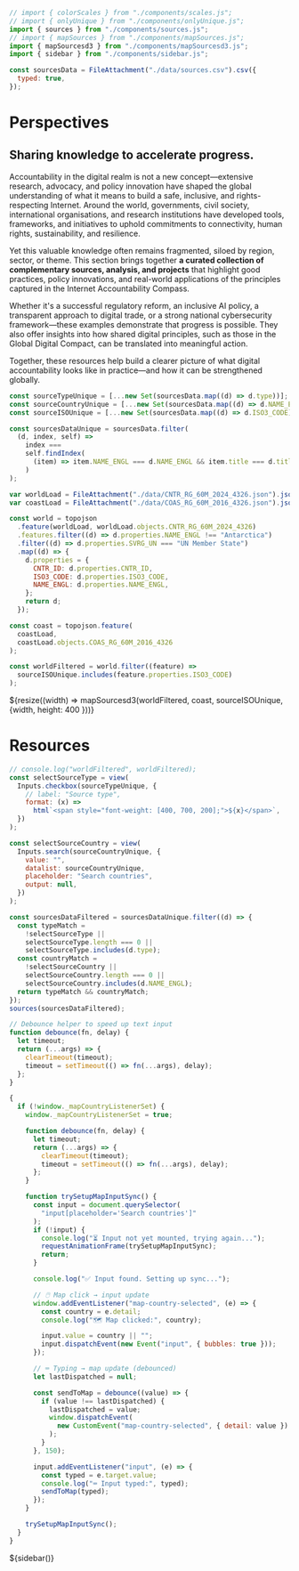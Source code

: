 <!-- import externals -->
<head>
<link rel="preconnect" href="https://fonts.googleapis.com">
<link rel="preconnect" href="https://fonts.gstatic.com" crossorigin>
<link
  rel="stylesheet"
  href="https://cdnjs.cloudflare.com/ajax/libs/font-awesome/6.4.0/css/all.min.css"
/>
<link rel="stylesheet" href="style.css">
<link rel="stylesheet" href="./sidebar.css" />
</head>

<!-- back to root button -->
<!-- <a href="../" class="back-to-root">
  <span class="arrow"></span>
</a> -->

<!-- import components -->

```js
// import { colorScales } from "./components/scales.js";
// import { onlyUnique } from "./components/onlyUnique.js";
import { sources } from "./components/sources.js";
// import { mapSources } from "./components/mapSources.js";
import { mapSourcesd3 } from "./components/mapSourcesd3.js";
import { sidebar } from "./components/sidebar.js";
```

<!-- data -->

```js
const sourcesData = FileAttachment("./data/sources.csv").csv({
  typed: true,
});
```

<!-- hero -->
<div class="hero">
  <h1>Perspectives</h1>
  <h2 class="subheader">Sharing knowledge to accelerate progress.</h2>
  <!-- <div id="hero-image"></div> -->
</div>

<div class="body-text">
<p>Accountability in the digital realm is not a new concept—extensive research, advocacy, and policy innovation have shaped the global understanding of what it means to build a safe, inclusive, and rights-respecting Internet. Around the world, governments, civil society, international organisations, and research institutions have developed tools, frameworks, and initiatives to uphold commitments to connectivity, human rights, sustainability, and resilience.</p>

<p>Yet this valuable knowledge often remains fragmented, siloed by region, sector, or theme. This section brings together <b>a curated collection of complementary sources, analysis, and projects</b> that highlight good practices, policy innovations, and real-world applications of the principles captured in the Internet Accountability Compass.</p>

<p>Whether it's a successful regulatory reform, an inclusive AI policy, a transparent approach to digital trade, or a strong national cybersecurity framework—these examples demonstrate that progress is possible. They also offer insights into how shared digital principles, such as those in the Global Digital Compact, can be translated into meaningful action.</p>

<p>Together, these resources help build a clearer picture of what digital accountability looks like in practice—and how it can be strengthened globally.</p>
</div>

<!-- data processing: unique types and countries for dropdown, and deduplicated data -->

```js
const sourceTypeUnique = [...new Set(sourcesData.map((d) => d.type))];
const sourceCountryUnique = [...new Set(sourcesData.map((d) => d.NAME_ENGL))];
const sourceISOUnique = [...new Set(sourcesData.map((d) => d.ISO3_CODE))];

const sourcesDataUnique = sourcesData.filter(
  (d, index, self) =>
    index ===
    self.findIndex(
      (item) => item.NAME_ENGL === d.NAME_ENGL && item.title === d.title
    )
);
```

<!-- load world map -->

```js
var worldLoad = FileAttachment("./data/CNTR_RG_60M_2024_4326.json").json();
var coastLoad = FileAttachment("./data/COAS_RG_60M_2016_4326.json").json();
```

```js
const world = topojson
  .feature(worldLoad, worldLoad.objects.CNTR_RG_60M_2024_4326)
  .features.filter((d) => d.properties.NAME_ENGL !== "Antarctica")
  .filter((d) => d.properties.SVRG_UN === "UN Member State")
  .map((d) => {
    d.properties = {
      CNTR_ID: d.properties.CNTR_ID,
      ISO3_CODE: d.properties.ISO3_CODE,
      NAME_ENGL: d.properties.NAME_ENGL,
    };
    return d;
  });

const coast = topojson.feature(
  coastLoad,
  coastLoad.objects.COAS_RG_60M_2016_4326
);
```

```js
const worldFiltered = world.filter((feature) =>
  sourceISOUnique.includes(feature.properties.ISO3_CODE)
);
```

<!-- map -->
<div class="figure-w-full">
      ${resize((width) => mapSourcesd3(worldFiltered, coast, sourceISOUnique, {width, height: 400 }))}
</div>

<!-- input controls -->

<h1>Resources</h1>

<!-- <p>Select a resource type.</p> -->

```js
// console.log("worldFiltered", worldFiltered);
const selectSourceType = view(
  Inputs.checkbox(sourceTypeUnique, {
    // label: "Source type",
    format: (x) =>
      html`<span style="font-weight: [400, 700, 200];">${x}</span>`,
  })
);
```

<!-- Select a country. -->

```js
const selectSourceCountry = view(
  Inputs.search(sourceCountryUnique, {
    value: "",
    datalist: sourceCountryUnique,
    placeholder: "Search countries",
    output: null,
  })
);
```

<!-- filtered data -->

```js
const sourcesDataFiltered = sourcesDataUnique.filter((d) => {
  const typeMatch =
    !selectSourceType ||
    selectSourceType.length === 0 ||
    selectSourceType.includes(d.type);
  const countryMatch =
    !selectSourceCountry ||
    selectSourceCountry.length === 0 ||
    selectSourceCountry.includes(d.NAME_ENGL);
  return typeMatch && countryMatch;
});
sources(sourcesDataFiltered);
```

<!-- interactivity -->

```js
// Debounce helper to speed up text input
function debounce(fn, delay) {
  let timeout;
  return (...args) => {
    clearTimeout(timeout);
    timeout = setTimeout(() => fn(...args), delay);
  };
}
```

```js
{
  if (!window._mapCountryListenerSet) {
    window._mapCountryListenerSet = true;

    function debounce(fn, delay) {
      let timeout;
      return (...args) => {
        clearTimeout(timeout);
        timeout = setTimeout(() => fn(...args), delay);
      };
    }

    function trySetupMapInputSync() {
      const input = document.querySelector(
        "input[placeholder='Search countries']"
      );
      if (!input) {
        console.log("⏳ Input not yet mounted, trying again...");
        requestAnimationFrame(trySetupMapInputSync);
        return;
      }

      console.log("✅ Input found. Setting up sync...");

      // 🖱️ Map click → input update
      window.addEventListener("map-country-selected", (e) => {
        const country = e.detail;
        console.log("🗺️ Map clicked:", country);

        input.value = country || "";
        input.dispatchEvent(new Event("input", { bubbles: true }));
      });

      // ⌨️ Typing → map update (debounced)
      let lastDispatched = null;

      const sendToMap = debounce((value) => {
        if (value !== lastDispatched) {
          lastDispatched = value;
          window.dispatchEvent(
            new CustomEvent("map-country-selected", { detail: value })
          );
        }
      }, 150);

      input.addEventListener("input", (e) => {
        const typed = e.target.value;
        console.log("⌨️ Input typed:", typed);
        sendToMap(typed);
      });
    }

    trySetupMapInputSync();
  }
}
```

<!-- sources section -->
<div id="sources-section"></div>

<!-- sidebar -->
<div>
    ${sidebar()}
</div>
